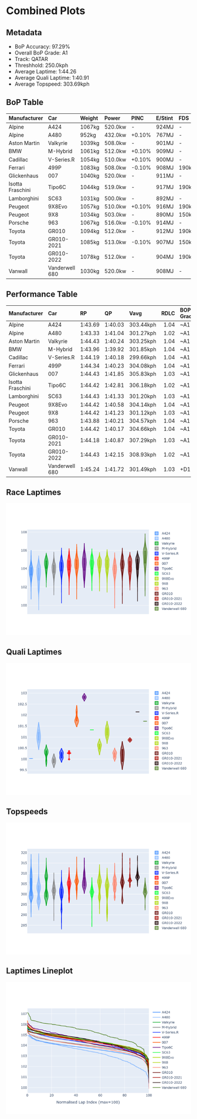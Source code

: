 # Combined Plots

## Metadata

- BoP Accuracy: 97.29%
- Overall BoP Grade: A1
- Track: QATAR
- Threshhold: 250.0kph
- Average Laptime: 1:44.26
- Average Quali Laptime: 1:40.91
- Average Topspeed: 303.69kph

## BoP Table
| Manufacturer     | Car            | Weight   | Power   | PINC   | E/Stint   | FDS    | RDP    | QDP    | TDP    |
|:-----------------|:---------------|:---------|:--------|:-------|:----------|:-------|:-------|:-------|:-------|
| Alpine           | A424           | 1067kg   | 520.0kw | -      | 924MJ     | -      | 51.64% | 59.31% | 26.80% |
| Alpine           | A480           | 952kg    | 432.0kw | +0.10% | 767MJ     | -      | 53.05% | 74.07% | 48.97% |
| Aston Martin     | Valkyrie       | 1039kg   | 508.0kw | -      | 901MJ     | -      | 53.50% | 53.33% | 21.51% |
| BMW              | M-Hybrid       | 1061kg   | 512.0kw | +0.10% | 909MJ     | -      | 52.89% | 56.22% | 33.41% |
| Cadillac         | V-Series.R     | 1054kg   | 510.0kw | +0.10% | 900MJ     | -      | 48.63% | 60.80% | 19.01% |
| Ferrari          | 499P           | 1083kg   | 508.0kw | -0.10% | 908MJ     | 190kph | 51.38% | 44.98% | 9.83%  |
| Glickenhaus      | 007            | 1040kg   | 520.0kw | -      | 911MJ     | -      | 46.15% | 49.30% | 41.45% |
| Isotta Fraschini | Tipo6C         | 1044kg   | 519.0kw | -      | 917MJ     | 190kph | 43.95% | 47.22% | 31.53% |
| Lamborghini      | SC63           | 1031kg   | 500.0kw | -      | 892MJ     | -      | 48.33% | 60.95% | 28.65% |
| Peugeot          | 9X8Evo         | 1057kg   | 510.0kw | +0.10% | 916MJ     | 190kph | 48.87% | 52.78% | 15.41% |
| Peugeot          | 9X8            | 1034kg   | 503.0kw | -      | 890MJ     | 150kph | 54.54% | 58.39% | 9.69%  |
| Porsche          | 963            | 1067kg   | 516.0kw | -0.10% | 914MJ     | -      | 50.70% | 44.30% | 29.51% |
| Toyota           | GR010          | 1094kg   | 512.0kw | -      | 912MJ     | 190kph | 51.09% | 52.71% | 11.46% |
| Toyota           | GR010-2021     | 1085kg   | 513.0kw | -0.10% | 907MJ     | 150kph | 54.08% | 54.81% | 9.72%  |
| Toyota           | GR010-2022     | 1078kg   | 512.0kw | -      | 904MJ     | 190kph | 53.45% | 68.83% | 9.58%  |
| Vanwall          | Vanderwell 680 | 1030kg   | 520.0kw | -      | 908MJ     | -      | 49.68% | 60.93% | 34.43% |

## Performance Table
| Manufacturer     | Car            | RP      | QP      | Vavg      |   RDLC | BOP-Grade   | Match   |
|:-----------------|:---------------|:--------|:--------|:----------|-------:|:------------|:--------|
| Alpine           | A424           | 1:43.69 | 1:40.03 | 303.44kph |   1.04 | ~A1         | 99.97%  |
| Alpine           | A480           | 1:43.33 | 1:41.04 | 301.27kph |   1.02 | ~A1         | 98.14%  |
| Aston Martin     | Valkyrie       | 1:44.43 | 1:40.24 | 303.25kph |   1.04 | ~A1         | 100.00% |
| BMW              | M-Hybrid       | 1:43.96 | 1:39.92 | 301.85kph |   1.04 | ~A1         | 100.00% |
| Cadillac         | V-Series.R     | 1:44.19 | 1:40.18 | 299.66kph |   1.04 | ~A1         | 99.75%  |
| Ferrari          | 499P           | 1:44.34 | 1:40.23 | 304.08kph |   1.04 | ~A1         | 98.97%  |
| Glickenhaus      | 007            | 1:44.43 | 1:41.85 | 305.83kph |   1.03 | ~A1         | 97.18%  |
| Isotta Fraschini | Tipo6C         | 1:44.42 | 1:42.81 | 306.18kph |   1.02 | ~A1         | 96.27%  |
| Lamborghini      | SC63           | 1:44.43 | 1:41.33 | 301.20kph |   1.03 | ~A1         | 99.90%  |
| Peugeot          | 9X8Evo         | 1:44.42 | 1:40.58 | 304.14kph |   1.04 | ~A1         | 100.00% |
| Peugeot          | 9X8            | 1:44.42 | 1:41.23 | 301.12kph |   1.03 | ~A1         | 99.84%  |
| Porsche          | 963            | 1:43.88 | 1:40.21 | 304.57kph |   1.04 | ~A1         | 99.76%  |
| Toyota           | GR010          | 1:44.42 | 1:40.17 | 304.66kph |   1.04 | ~A1         | 99.35%  |
| Toyota           | GR010-2021     | 1:44.18 | 1:40.87 | 307.29kph |   1.03 | ~A1         | 100.00% |
| Toyota           | GR010-2022     | 1:44.43 | 1:42.15 | 308.93kph |   1.02 | ~A1         | 99.66%  |
| Vanwall          | Vanderwell 680 | 1:45.24 | 1:41.72 | 301.49kph |   1.03 | +D1         | 67.77%  |

## Race Laptimes
![Race Laptimes](images/race_violin.png)

## Quali Laptimes
![Quali Laptimes](images/quali_violin.png)

## Topspeeds
![Topspeeds](images/topspeed_violin.png)

## Laptimes Lineplot
![Laptimes Lineplot](images/laptime_line.png)

